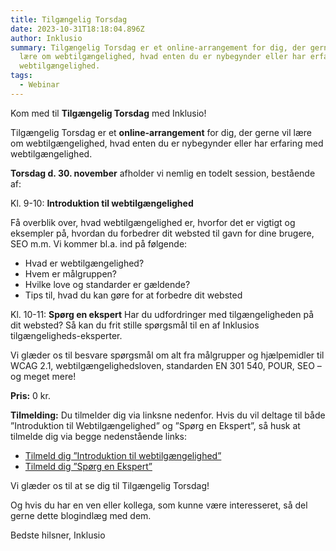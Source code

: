 ```yaml
---
title: Tilgængelig Torsdag
date: 2023-10-31T18:18:04.896Z
author: Inklusio
summary: Tilgængelig Torsdag er et online-arrangement for dig, der gerne vil
  lære om webtilgængelighed, hvad enten du er nybegynder eller har erfaring med
  webtilgængelighed.
tags:
  - Webinar
---
```



Kom med til **Tilgængelig Torsdag** med Inklusio!



Tilgængelig Torsdag er et **online-arrangement** for dig, der gerne vil lære om webtilgængelighed, hvad enten du er nybegynder eller har erfaring med webtilgængelighed. 

**Torsdag d. 30. november** afholder vi nemlig en todelt session, bestående af:

Kl. 9-10: **Introduktion til webtilgængelighed**

Få overblik over, hvad webtilgængelighed er, hvorfor det er vigtigt og eksempler på, hvordan du forbedrer dit websted til gavn for dine brugere, SEO m.m. Vi kommer bl.a. ind på følgende: 

* Hvad er webtilgængelighed?
* Hvem er målgruppen?
* Hvilke love og standarder er gældende? 
* Tips til, hvad du kan gøre for at forbedre dit websted

Kl. 10-11: **Spørg en ekspert**
Har du udfordringer med tilgængeligheden på dit websted? Så kan du frit stille spørgsmål til en af Inklusios tilgængeligheds-eksperter.

Vi glæder os til besvare spørgsmål om alt fra målgrupper og hjælpemidler til WCAG 2.1, webtilgængelighedsloven, standarden EN 301 540, POUR, SEO – og meget mere! 

**Pris:** 0 kr.

**Tilmelding:** 
Du tilmelder dig via linksne nedenfor. Hvis du vil deltage til både ”Introduktion til Webtilgængelighed” og ”Spørg en Ekspert”, så husk at tilmelde dig via begge nedenstående links:

* [Tilmeld dig ”Introduktion til webtilgængelighed”](https://us02web.zoom.us/webinar/register/WN_yfIft2xbSwuwWKnV6fWoKw)
* [Tilmeld dig ”Spørg en Ekspert”](https://us02web.zoom.us/webinar/register/WN_0z9ytg6iS3SrG69JeUSGug)

Vi glæder os til at se dig til Tilgængelig Torsdag! 

Og hvis du har en ven eller kollega, som kunne være interesseret, så del gerne dette blogindlæg med dem.

Bedste hilsner, Inklusio